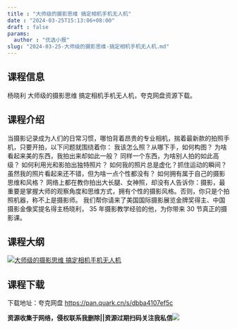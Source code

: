 ```yaml
---
title : "大师级的摄影思维 搞定相机手机无人机"
date : "2024-03-25T15:13:06+08:00"
draft : false
params:
  author : "优选小报"
slug: "2024-03-25-大师级的摄影思维-搞定相机手机无人机.md"
---
```


## 课程信息

杨晓利 大师级的摄影思维 搞定相机手机无人机，夸克网盘资源下载。

## 课程介绍

当摄影记录成为人们的日常习惯，哪怕背着昂贵的专业相机，揣着最新款的拍照手机，只要开拍，以下问题就围绕着你： 我该怎么照？从哪下手，如何构图？
为啥看起来美的东西，我拍出来却如此一般？ 同样一个东西，为啥别人拍的如此高级？ 如何利用光和影拍出独特照片？ 如何我的照片总是虚化？抓住运动的瞬间？
虽然我的照片看起来还不错，但为啥一点个性都没有？ 如何拥有属于自己的摄影思维和风格？
网络上都在教你拍出大长腿、女神照，却没有人告诉你：摄影，最重要是掌握大师的观察角度和思维方式，拥有个性的摄影风格。否则，你只是个拍照机器，称不上是摄影师。
我们帮你请来了美国国际摄影展览金牌奖得主、中国摄影金像奖提名得主杨晓利， 35 年摄影教学经验的他，为你带来 30 节真正的摄影课。

## 课程大纲

[![大师级的摄影思维
搞定相机手机无人机](//img7-1.zhekoulieshou.com/mmbiz_jpg/iaHBVewvSIbAjcr9g6TlCXSfiaDqkbzuEz8ic8kU4m0MRjR9cQyBW7ibfgLqjZSD2Cl8Dl0AeTFfndTJ7zx2re3eoA/0)](//img7-1.zhekoulieshou.com/mmbiz_jpg/iaHBVewvSIbAjcr9g6TlCXSfiaDqkbzuEz8ic8kU4m0MRjR9cQyBW7ibfgLqjZSD2Cl8Dl0AeTFfndTJ7zx2re3eoA/0)

## 课程下载

下载地址：夸克网盘 https://pan.quark.cn/s/dbba4107ef5c

**资源收集于网络，侵权联系我删除||资源过期扫码关注我私信**![](//img7-1.zhekoulieshou.com/mmbiz_jpg/iaHBVewvSIbAjcr9g6TlCXSfiaDqkbzuEzp207hVzPqT4YGQOAazQ1KNHCeACbia5Lzq4Ckwibe48iar1q7lgVP1o3w/640?wx_fmt=jpeg&from=appmsg)



